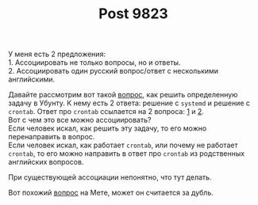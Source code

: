 ﻿---
title: "Post 9823"
se.owner.user_id: 185618
se.owner.display_name: "user244413"
se.owner.link: "https://ru.meta.stackoverflow.com/users/185618/user244413"
se.link: "https://ru.meta.stackoverflow.com/q/9823"
se.post_id: 9823
se.post_type: question
se.score: 1
---
<p>У меня есть 2 предложения:<br>
1. Ассоциировать не только вопросы, но и ответы.<br>
2. Ассоциировать один русский вопрос/ответ с несколькими английскими.  </p>

<p>Давайте рассмотрим вот такой <a href="https://ru.stackoverflow.com/questions/1001185/%D0%9E%D1%82%D0%BA%D0%BB%D1%8E%D1%87%D0%B8%D1%82%D1%8C-%D0%BA%D0%BE%D0%BC%D0%BF%D1%8C%D1%8E%D1%82%D0%B5%D1%80-%D0%B2-%D0%B7%D0%B0%D0%B4%D0%B0%D0%BD%D0%BD%D0%BE%D0%B5-%D0%B2%D1%80%D0%B5%D0%BC%D1%8F/1001186#1001186">вопрос</a>, как решить определенную задачу в Убунту.
К нему есть 2 ответа: решение с <code>systemd</code> и решение с <code>crontab</code>. Ответ про <code>crontab</code> ссылается на 2 вопроса: <a href="https://askubuntu.com/questions/567955/automatic-shutdown-at-specified-times">1</a> и <a href="https://askubuntu.com/questions/567955/automatic-shutdown-at-specified-times">2</a>.<br>
Вот с чем это все можно ассоциировать?<br>
Если человек искал, как решить эту задачу, то его можно перенаправить в вопрос.<br>
Если человек искал, как работает <code>crontab</code>, или почему не работает <code>crontab</code>, то его можно направить в ответ про <code>crontab</code> из родственных английских вопросов.</p>

<p>При существующей ассоциации непонятно, что тут делать. </p>

<p>Вот похожий <a href="https://ru.meta.stackoverflow.com/q/9805/185618">вопрос</a> на Мете, может он считается за дубль.</p>
